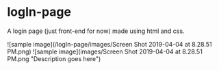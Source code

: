 # logIn-page
A login page (just front-end for now) made using html and css. 

![sample image](/logIn-page/images/Screen Shot 2019-04-04 at 8.28.51 PM.png)
![sample image](images/Screen Shot 2019-04-04 at 8.28.51 PM.png "Description goes here")
